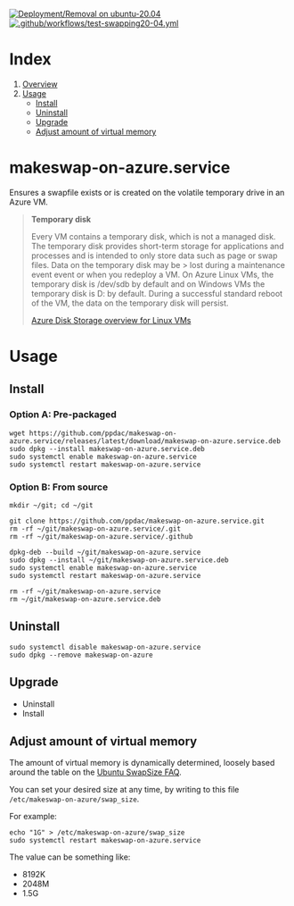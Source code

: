 [![Deployment/Removal on ubuntu-20.04](https://github.com/soyfrien/makeswap-on-azure.service/actions/workflows/deploy20-04.yml/badge.svg?branch=main)](https://github.com/soyfrien/makeswap-on-azure.service/actions/workflows/deploy20-04.yml) [![.github/workflows/test-swapping20-04.yml](https://github.com/soyfrien/makeswap-on-azure.service/actions/workflows/test-swapping20-04.yml/badge.svg?branch=main)](https://github.com/soyfrien/makeswap-on-azure.service/actions/workflows/test-swapping20-04.yml)

# Index
1. [Overview](#makeswap-on-azureservice)
2. [Usage](#usage)
   - [Install](#install)
   - [Uninstall](#uninstall)
   - [Upgrade](#upgrade)
   - [Adjust amount of virtual memory](#adjust-amount-of-virtual-memory)


# makeswap-on-azure.service
Ensures a swapfile exists or is created on the volatile temporary drive in an Azure VM.
> **Temporary disk**
>
> Every VM contains a temporary disk, which is not a managed disk. The temporary disk provides short-term storage for 
> applications and processes and is intended to only store data such as page or swap files. Data on the temporary disk 
> may be > lost during a maintenance event event or when you redeploy a VM. On Azure Linux VMs, the temporary disk is 
> /dev/sdb by default and on Windows VMs the temporary disk is D: by default. During a successful standard reboot of 
> the VM, the data on the temporary disk will persist.
>
> [Azure Disk Storage overview for Linux VMs](https://docs.microsoft.com/en-us/azure/virtual-machines/linux/managed-disks-overview?toc=%2Fazure%2Fvirtual-machines%2Flinux%2Ftoc.json#temporary-disk)


# Usage
## Install
### Option A: Pre-packaged
```
wget https://github.com/ppdac/makeswap-on-azure.service/releases/latest/download/makeswap-on-azure.service.deb
sudo dpkg --install makeswap-on-azure.service.deb
sudo systemctl enable makeswap-on-azure.service
sudo systemctl restart makeswap-on-azure.service
```


### Option B: From source
```
mkdir ~/git; cd ~/git

git clone https://github.com/ppdac/makeswap-on-azure.service.git
rm -rf ~/git/makeswap-on-azure.service/.git
rm -rf ~/git/makeswap-on-azure.service/.github

dpkg-deb --build ~/git/makeswap-on-azure.service
sudo dpkg --install ~/git/makeswap-on-azure.service.deb
sudo systemctl enable makeswap-on-azure.service
sudo systemctl restart makeswap-on-azure.service

rm -rf ~/git/makeswap-on-azure.service
rm ~/git/makeswap-on-azure.service.deb
```


## Uninstall
```
sudo systemctl disable makeswap-on-azure.service 
sudo dpkg --remove makeswap-on-azure
```


## Upgrade
 - Uninstall
 - Install


## Adjust amount of virtual memory
The amount of virtual memory is dynamically determined, loosely based around the table on the 
[Ubuntu SwapSize FAQ](https://help.ubuntu.com/community/SwapFaq#How_much_swap_do_I_need.3F).

You can set your desired size at any time, by writing to this file `/etc/makeswap-on-azure/swap_size`.

For example:
```
echo "1G" > /etc/makeswap-on-azure/swap_size
sudo systemctl restart makeswap-on-azure.service
```

The value can be something like:
  - 8192K
  - 2048M
  - 1.5G
